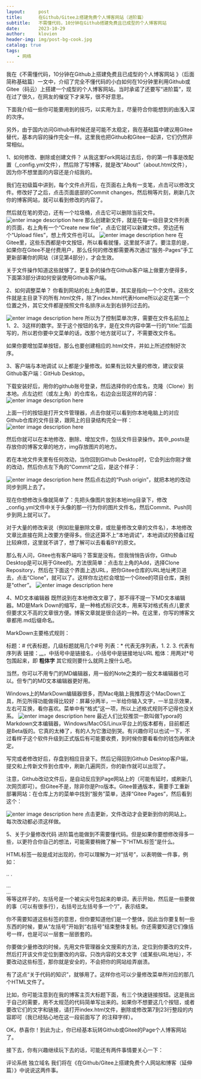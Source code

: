 ```yaml
---
layout:     post
title:      在Github/Gitee上搭建免费个人博客网站（进阶篇）
subtitle:   不需懂代码，10分钟在Github搭建免费且已成型的个人博客网站
date:       2023-10-29
author:     klovien
header-img: img/post-bg-cook.jpg
catalog: true
tags:
    - 网络
---
```


我在《不需懂代码，10分钟在Github上搭建免费且已成型的个人博客网站 》（后面简称基础篇）一文中，介绍了完全不懂代码的小白如何在10分钟里利用Github或Gitee（码云）上搭建一个成型的个人博客网站。当时承诺了还要写“进阶篇”，现在过了很久，在网友的催促下才来写，很不好意思。

下面我介绍一些你可能要用到的技巧，以实用为主，尽量符合你能想到的由浅入深的次序。

另外，由于国内访问Github有时候还是可能不太稳定，我在基础篇中建议用Gitee替代，基本内容的操作完全一样。这里我也把Github和Gitee一起讲，它们仍然非常相似。

1、如何修改、删除或创建文件？
从我这里Fork网站过去后，你的第一件事是改配置（_config.yml文件），然后除了写博客，就是改“About”（about.html文件），因为你不想里面的内容还是介绍我的。

我们在初级篇中讲到，每个文件点开后，在页面右上角有一支笔，点击可以修改文件。修改好了之后，点击页面底部的Commit changes，然后稍等片刻，刷新几次你的博客网站，就可以看到修改的内容了。

然后就在笔的旁边，还有一个垃圾桶，点击它可以删除当前文件。
![enter image description here](https://pic3.zhimg.com/80/v2-ba1369778abc1d81a5e965413c977072_1440w.webp)
那么创建新文件，就是在每一级目录文件列表的页面，右上角有一个“Create new file”，点击它就可以新建文件。旁边还有个“Upload files”，想上传文件也可以。
![enter image description here](https://pic1.zhimg.com/80/v2-6c293afa8debf5d271587ba7e265873c_1440w.webp)
在Gitee里，这些东西都是中文按钮，所以看看就懂，这里就不讲了。要注意的是，如果你在Gitee不是付费用户，那么任何的修改都需要再次通过“服务-Pages”手工更新部署你的网站（详见第4部分），才会生效。

关于文件操作知道这些就够了。更复杂的操作在Github客户端上做要方便得多，下面第3部分讲如何安装使用Github客户端。

2、如何调整菜单？
你看到网站的右上角的菜单，其实是指向一个个文件。这些文件就是主目录下的所有.html文件，除了index.html代表Home所以必定在第一个位置之外，其它文件都是按照文件名排序从左到右排列过去的。

![enter image description here](https://pic1.zhimg.com/80/v2-68273c394a4f8e289e8b557f0c91c020_1440w.webp)
所以为了控制菜单次序，需要在文件名前加上1、2、3这样的数字。至于这个按钮的名字，是在文件内容中第一行的“title:”后面写的，所以若你要中文菜单的话，改那个地方就可以了，不需要改文件名。

如果你要增加菜单按钮，那么也要创建相应的.html文件，并如上所述控制好次序。

3、客户端与本地调试
以上都是少量修改。如果有比较大量的修改，建议安装Github客户端：GitHub Desktop。

下载安装好后，用你的github账号登录，然后选择你的仓库名，克隆（Clone）到本地。点左边栏（或左上角）的仓库名，右边会出现这样的内容：
![enter image description here](https://pic1.zhimg.com/80/v2-87ece8b0a9ffd56927b24b81eb49d9b8_1440w.webp)

上面一行的按钮是打开文件管理器，点击你就可以看到你本地电脑上的对应Github仓库的文件目录，跟网上的目录结构完全一样：
![enter image description here](https://pic3.zhimg.com/80/v2-4bcffce35639815a2187b03284c3097e_1440w.webp)

然后你就可以在本地修改、删除、增加文件，包括文件目录操作。其中_posts是存放你的博客文章的地方，img存放图片的地方。

若在本地文件夹里有任何改动，当你回到Github Desktop时，它会列出你刚才做的改动，然后你点左下角的“Commit”之后，是这个样子：

![enter image description here](https://pic1.zhimg.com/80/v2-68dbbf71f11e82efe1ff3285df9af580_1440w.webp)
然后点右边的“Push origin”，就把本地的改动同步到网上去了。

现在你想修改头像就简单了：先把头像图片放到本地img目录下，修改_config.yml文件中关于头像的那一行为你的图片文件名，然后Commit、Push同步到网上就可以了。

对于大量的修改来说（例如批量删除文章，或批量修改文章的文件名），本地修改文章比直接在网上改要方便得多。但这还算不上“本地调试”，本地调试的预备过程比较麻烦，这里就不讲了，想了解可以去看看BY的原文。

那么有人问，Gitee也有客户端吗？答案是没有。但我悄悄告诉你，Github Desktop是可以用于Gitee的。方法很简单：点击左上角的Add，选择Clone Repository，然后在下面这个界面上选URL，把你Gitee仓库的URL地址拷贝进去，点击“Clone”，就可以了。这样你左边栏会增加一个Gitee的项目仓库，类别是“other”。
![enter image description here](https://pic3.zhimg.com/80/v2-6396bab18a97d509317a20bab8b89e0a_1440w.webp)

4、MD文本编辑器
既然说到在本地修改文章了，那不得不提一下MD文本编辑器。MD是Mark Down的缩写，是一种格式标识文本，用来写对格式有点儿要求但要求又不高的文章很方便。博客文章就是很合适的一种。在这里，你写的博客文章都用.md后缀命名。

MarkDown主要格式规则：

标题：# 代表标题，几级标题就用几个#号
列表：* 代表无序列表，1. 2. 3. 代表有序列表
链接：[...](...)，中括号中是链接名，小括号中是链接地址URL
粗体：用两对*号包围起来，即 **粗体字**
其它规则要什么就网上搜什么吧。

当然，你可以不用专门的MD编辑器，用一般的Note之类的一般文本编辑器也可以。但专门的MD文本编辑器更好用。

Windows上的MarkDown编辑器很多，而Mac电脑上我推荐这个MacDown工具，所见所得功能做得比较好：屏幕分两半，一半给你输入文字，一半显示效果，左右可互换，看你喜欢。菜单中有“格式”这一项，所以上述格式规则不记得也没关系。
![enter image description here](https://pic2.zhimg.com/80/v2-d8a621788b1f745d4fbdac5826554329_1440w.webp)
最近人们比较推崇一款叫做Typora的Markdown文本编辑器，Windows/MacOS/Linux平台上的版本都有，目前都还是Beta版的。它真的太棒了，有的人为它激动到哭。有兴趣你可以也试一下，不过看样子这个软件升级到正式版后有可能要收费，到时候你要看看你的钱包再做决定。

写完或者修改好后，存盘到相应目录下。然后记得回到Github Desktop客户端，提交和上传新文件到仓库中，刷新几遍网页，你的新作就可以出现了。

注意，Github改动文件后，是自动反应到Page网站上的（可能有延时，或刷新几次网页即可）。但Gitee不是，除非你是Pro版本。Gitee普通版本，需要手工重新部署网站：在仓库上方的菜单中找到“服务”菜单，选择“Gitee Pages”，然后看到这个：

![enter image description here](https://pic2.zhimg.com/80/v2-f33a194ed8bf4043b050db8465609241_1440w.webp)
点击更新，文件改动才会更新到你的网站上。每次改动都必须这样做。

5、关于少量修改代码
进阶篇也能做到不需要懂代码。但是如果你要想修改得多一些，以更符合你自己的想法，可能需要稍微了解一下“HTML标签”是什么。

HTML标签一般是成对出现的，你可以理解为一对“括号”，以表明做一件事，例如：

<p> .. .</p>
<a> ... </a>
<div> ... </div>
<script> ... </script>
等等这样子的，左括号是一个被尖尖号包起来的单词，表示开始，然后是一些要做的事（可以有很多行），右括号比左括号多一个“/”，表示结束。

你不需要知道这些标签的意思，但你要知道他们是一个整体，因此当你要复制一些东西的时候，要从“左括号”开始到“右括号”结束整体复制。你还需要知道它们像括号一样，也是可以一层套一层嵌套的。

你要做少量修改的时候，先用文件管理器全文搜索的方法，定位到你要改的文件，然后打开该文件定位到要改的内容。只改内容的文本文字（或某些URL地址），不要改动这些标签，那你就是安全的，不会把你的网站给弄崩溃。

有了这点“关于代码的知识”，就够用了。这样你也可以少量修改菜单所对应的那几个HTML文件了。

比如，你可能注意到在我的博客主页大标题下面，有三个快速链接按钮。这是我出于自己的需要，用不太规范的代码简单写出来的。如果你不想要这几个按钮，或者要改它们的文字和链接，请打开index.html文件，删除或修改第7到23行整段的内容即可（我已经贴心地在这一段前面写了<!-- 快速链接。可修改链接和名字，或整体删除 --> 的注释字样）。

OK，恭喜你！到此为止，你已经基本玩转Github或Gitee的Page个人博客网站了。

接下去，你有兴趣继续玩下去的话，可能还有两件事情要关心一下：

评论系统
独立域名
我们将在《在Github/Gitee上搭建免费个人网站和博客（延伸篇）》中说说这两件事。
